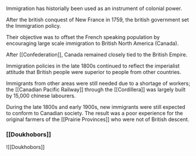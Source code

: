 Immigration has historially been used as an instrument of colonial power. 

After the british conquest of New France in 1759, the british government set the Immigration policy.

Their objective was to offset the French speaking population by encouraging large scale immigration to British North America (Canada).

After [[Confederation]], Canada remained closely tied to the British Empire.

Immigration policies in the late 1800s continued to reflect the imperialist attitude that British people were superior to people from other countries.

Immigrants from other areas were still needed due to a shortage of workers; the [[Canadian Pacific Railway]] through the [[Cordillera]] was largely built by 15,000 chinese labourers.

During the late 1800s and early 1900s, new immigrants were still expected to conform to Canadian society. The result was a poor experience for the original farmers of the [[Prairie Provinces]] who were not of British descent.

### [[Doukhobors]]
![[Doukhobors]]
